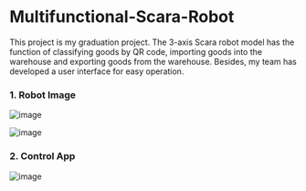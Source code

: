 # Multifunctional-Scara-Robot
This project is my graduation project. The 3-axis Scara robot model has the function of classifying goods by QR code, importing goods into the warehouse and exporting goods from the warehouse. Besides, my team has developed a user interface for easy operation.

### 1. Robot Image

![image](https://github.com/user-attachments/assets/66088cf2-c1d2-4377-b006-fffa5171786b)

![image](https://github.com/user-attachments/assets/103f78de-38c3-4750-a54d-758154bd59b2)

### 2. Control App

![image](https://github.com/user-attachments/assets/d3adc6c2-6801-4086-a8b2-8e1887006f67)

